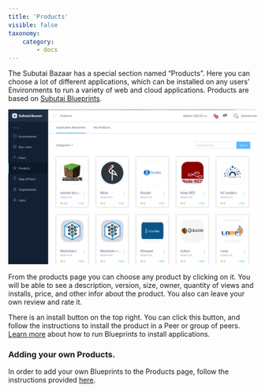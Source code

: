 ```yaml
---
title: 'Products'
visible: false
taxonomy:
    category:
        - docs
---
```


The Subutai Bazaar has a special section named “Products”. Here you can choose a lot of different applications, which can be installed on any users’ Environments to run a variety of web and cloud applications. Products are based on [Subutai Blueprints](../../blueprints).

![Products](products.png)

From the products page you can choose any product by clicking on it. You will be able to see a description, version, size, owner, quantity of views and installs, price, and other infor about the product. You also can leave your own review and rate it.

There is an install button on the top right. You can click this button, and follow the instructions to install the product in a Peer or group of peers. [Learn more](../../blueprints/using-blueprints) about how to run Blueprints to install applications.

### Adding your own Products.

In order to add your own Blueprints to the Products page, follow the instructions provided [here](../user-menu#my-blueprints).
